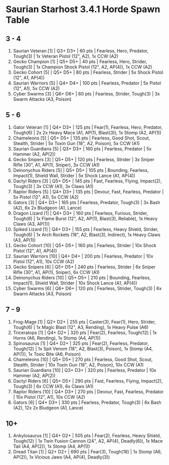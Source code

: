 # Saurian Starhost 3.4.1 Horde Spawn Table

## 3 - 4

1. Saurian Veteran [1] | Q3+ D3+ | 60 pts | Fearless, Hero, Predator, Tough(3) | 1x Veteran Pistol (12", A2), 1x CCW (A2)
1. Gecko Champion [1] | Q5+ D5+ | 40 pts | Fearless, Hero, Strider, Tough(3) | 1x Champion Shock Pistol (12", A2, AP(4)), 1x CCW (A2)
1. Gecko Cohort [5] | Q5+ D5+ | 80 pts | Fearless, Strider | 5x Shock Pistol (12", A1, AP(4))
1. Saurian Warriors [5] | Q4+ D4+ | 100 pts | Fearless, Predator | 5x Pistol (12", A1), 5x CCW (A2)
1. Cyber Swarms [3] | Q6+ D6+ | 60 pts | Fearless, Strider, Tough(3) | 3x Swarm Attacks (A3, Poison)

## 5 - 6

1. Gator Veteran [1] | Q4+ D3+ | 125 pts | Fear(1), Fearless, Hero, Predator, Tough(6) | 2x 2x Heavy Mace (A1, AP(1), Blast(3)), 1x Stomp (A2, AP(1))
1. Chameleons [5] | Q5+ D5+ | 135 pts | Fearless, Good Shot, Scout, Stealth, Strider | 5x Toxin Gun (18", A2, Poison), 5x CCW (A1)
1. Saurian Guardians [5] | Q3+ D3+ | 160 pts | Fearless, Predator | 5x Hammer (A2, AP(2))
1. Gecko Snipers [3] | Q5+ D5+ | 120 pts | Fearless, Strider | 3x Sniper Rifle (30", A1, AP(1), Sniper), 3x CCW (A1)
1. Deinonychus Riders [5] | Q5+ D5+ | 105 pts | Bounding, Fearless, Impact(1), Shield Wall, Strider | 5x Shock Lance (A1, AP(4))
1. Dactyl Riders [3] | Q5+ D5+ | 145 pts | Fast, Fearless, Flying, Impact(2), Tough(3) | 3x CCW (A1), 3x Claws (A1)
1. Raptor Riders [5] | Q4+ D3+ | 135 pts | Devour, Fast, Fearless, Predator | 5x Pistol (12", A1), 5x CCW (A2)
1. Gators [3] | Q4+ D3+ | 165 pts | Fearless, Predator, Tough(3) | 3x Bash (A2), 6x 2x Bludgeon (A1, Lance)
1. Dragon Lizard [1] | Q4+ D3+ | 160 pts | Fearless, Furious, Strider, Tough(6) | 1x Flame Burst (12", A2, AP(1), Blast(3), Reliable), 1x Heavy Claws (A3, AP(1))
1. Spiked Lizard [1] | Q4+ D3+ | 155 pts | Fearless, Heavy Shield, Strider, Tough(6) | 1x Arch Rockets (18", A2, Blast(3), Indirect), 1x Heavy Claws (A3, AP(1))
1. Gecko Cohort [10] | Q5+ D5+ | 160 pts | Fearless, Strider | 10x Shock Pistol (12", A1, AP(4))
1. Saurian Warriors [10] | Q4+ D4+ | 200 pts | Fearless, Predator | 10x Pistol (12", A1), 10x CCW (A2)
1. Gecko Snipers [6] | Q5+ D5+ | 240 pts | Fearless, Strider | 6x Sniper Rifle (30", A1, AP(1), Sniper), 6x CCW (A1)
1. Deinonychus Riders [10] | Q5+ D5+ | 210 pts | Bounding, Fearless, Impact(1), Shield Wall, Strider | 10x Shock Lance (A1, AP(4))
1. Cyber Swarms [6] | Q6+ D6+ | 120 pts | Fearless, Strider, Tough(3) | 6x Swarm Attacks (A3, Poison)

## 7 - 9

1. Frog-Mage [1] | Q2+ D2+ | 255 pts | Caster(3), Fear(1), Hero, Strider, Tough(6) | 1x Magic Blast (12", A3, Rending), 1x Heavy Pulse (A6)
1. Triceratops [1] | Q4+ D2+ | 320 pts | Fear(2), Fearless, Tough(12) | 1x Horns (A6, Rending), 1x Stomp (A4, AP(1))
1. Spinosaurus [1] | Q4+ D2+ | 325 pts | Fear(2), Fearless, Predator, Tough(12) | 1x Spit Venom (18", A2, Blast(3), Poison), 1x Stomp (A4, AP(1)), 1x Toxic Bite (A6, Poison)
1. Chameleons [10] | Q5+ D5+ | 270 pts | Fearless, Good Shot, Scout, Stealth, Strider | 10x Toxin Gun (18", A2, Poison), 10x CCW (A1)
1. Saurian Guardians [10] | Q3+ D3+ | 320 pts | Fearless, Predator | 10x Hammer (A2, AP(2))
1. Dactyl Riders [6] | Q5+ D5+ | 290 pts | Fast, Fearless, Flying, Impact(2), Tough(3) | 6x CCW (A1), 6x Claws (A1)
1. Raptor Riders [10] | Q4+ D3+ | 270 pts | Devour, Fast, Fearless, Predator | 10x Pistol (12", A1), 10x CCW (A2)
1. Gators [6] | Q4+ D3+ | 330 pts | Fearless, Predator, Tough(3) | 6x Bash (A2), 12x 2x Bludgeon (A1, Lance)

## 10+

1. Ankylosaurus [1] | Q4+ D2+ | 505 pts | Fear(2), Fearless, Heavy Shield, Tough(12) | 1x Twin Fusion Cannon (24", A2, AP(4), Deadly(6)), 1x Mace Tail (A4, AP(2)), 1x Stomp (A4, AP(1))
1. Dread Titan [1] | Q2+ D2+ | 690 pts | Fear(3), Tough(18) | 1x Stomp (A6, AP(2)), 1x Vicious Jaws (A4, AP(4), Deadly(3))